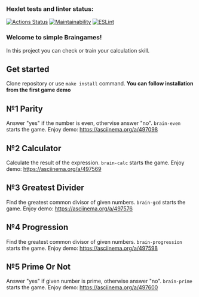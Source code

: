### Hexlet tests and linter status:
[![Actions Status](https://github.com/Cholym/backend-project-lvl1/workflows/hexlet-check/badge.svg)](https://github.com/Cholym/backend-project-lvl1/actions)
[![Maintainability](https://api.codeclimate.com/v1/badges/c45e1d9b7d02bbae3013/maintainability)](https://codeclimate.com/github/Cholym/backend-project-lvl1/maintainability)
[![ESLint](https://github.com/Cholym/backend-project-lvl1/actions/workflows/eslint.yml/badge.svg)](https://github.com/Cholym/backend-project-lvl1/actions/workflows/eslint.yml)

### Welcome to simple Braingames!
In this project you can check or train your calculation skill.
## Get started
Clone repository or use `make install` command.
**You can follow installation from the first game demo**
## №1 Parity
Answer "yes" if the number is even, othervise answer "no".
`brain-even` starts the game.
Enjoy demo: https://asciinema.org/a/497098
## №2 Calculator
Calculate the result of the expression.
`brain-calc` starts the game.
Enjoy demo: https://asciinema.org/a/497569
## №3 Greatest Divider
Find the greatest common divisor of given numbers.
`brain-gcd` starts the game.
Enjoy demo: https://asciinema.org/a/497576
## №4 Progression
Find the greatest common divisor of given numbers.
`brain-progression` starts the game.
Enjoy demo: https://asciinema.org/a/497598
## №5 Prime Or Not
Answer "yes" if given number is prime, otherwise answer "no".
`brain-prime` starts the game.
Enjoy demo: https://asciinema.org/a/497600
